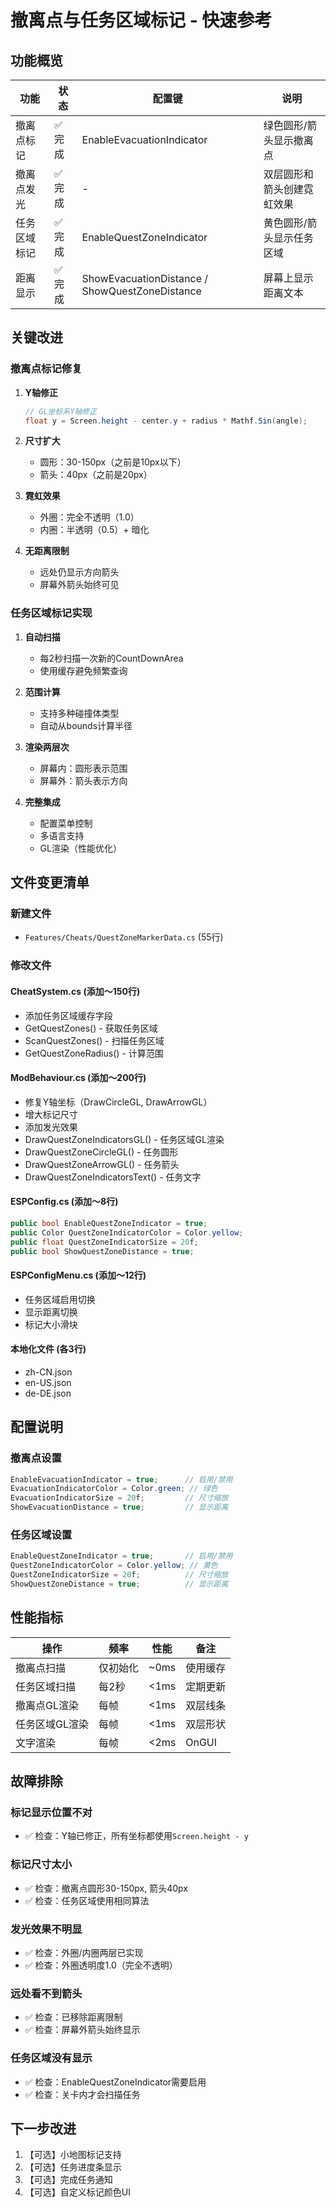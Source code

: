 # 撤离点与任务区域标记 - 快速参考

## 功能概览

| 功能 | 状态 | 配置键 | 说明 |
|------|------|--------|------|
| 撤离点标记 | ✅ 完成 | EnableEvacuationIndicator | 绿色圆形/箭头显示撤离点 |
| 撤离点发光 | ✅ 完成 | - | 双层圆形和箭头创建霓虹效果 |
| 任务区域标记 | ✅ 完成 | EnableQuestZoneIndicator | 黄色圆形/箭头显示任务区域 |
| 距离显示 | ✅ 完成 | ShowEvacuationDistance / ShowQuestZoneDistance | 屏幕上显示距离文本 |

## 关键改进

### 撤离点标记修复

1. **Y轴修正**
   ```csharp
   // GL坐标系Y轴修正
   float y = Screen.height - center.y + radius * Mathf.Sin(angle);
   ```

2. **尺寸扩大**
   - 圆形：30-150px（之前是10px以下）
   - 箭头：40px（之前是20px）

3. **霓虹效果**
   - 外圈：完全不透明（1.0）
   - 内圈：半透明（0.5）+ 暗化

4. **无距离限制**
   - 远处仍显示方向箭头
   - 屏幕外箭头始终可见

### 任务区域标记实现

1. **自动扫描**
   - 每2秒扫描一次新的CountDownArea
   - 使用缓存避免频繁查询

2. **范围计算**
   - 支持多种碰撞体类型
   - 自动从bounds计算半径

3. **渲染两层次**
   - 屏幕内：圆形表示范围
   - 屏幕外：箭头表示方向

4. **完整集成**
   - 配置菜单控制
   - 多语言支持
   - GL渲染（性能优化）

## 文件变更清单

### 新建文件
- `Features/Cheats/QuestZoneMarkerData.cs` (55行)

### 修改文件

#### CheatSystem.cs (添加～150行)
- 添加任务区域缓存字段
- GetQuestZones() - 获取任务区域
- ScanQuestZones() - 扫描任务区域
- GetQuestZoneRadius() - 计算范围

#### ModBehaviour.cs (添加～200行)
- 修复Y轴坐标（DrawCircleGL, DrawArrowGL）
- 增大标记尺寸
- 添加发光效果
- DrawQuestZoneIndicatorsGL() - 任务区域GL渲染
- DrawQuestZoneCircleGL() - 任务圆形
- DrawQuestZoneArrowGL() - 任务箭头
- DrawQuestZoneIndicatorsText() - 任务文字

#### ESPConfig.cs (添加～8行)
```csharp
public bool EnableQuestZoneIndicator = true;
public Color QuestZoneIndicatorColor = Color.yellow;
public float QuestZoneIndicatorSize = 20f;
public bool ShowQuestZoneDistance = true;
```

#### ESPConfigMenu.cs (添加～12行)
- 任务区域启用切换
- 显示距离切换
- 标记大小滑块

#### 本地化文件 (各3行)
- zh-CN.json
- en-US.json
- de-DE.json

## 配置说明

### 撤离点设置
```csharp
EnableEvacuationIndicator = true;      // 启用/禁用
EvacuationIndicatorColor = Color.green; // 绿色
EvacuationIndicatorSize = 20f;         // 尺寸缩放
ShowEvacuationDistance = true;         // 显示距离
```

### 任务区域设置
```csharp
EnableQuestZoneIndicator = true;       // 启用/禁用
QuestZoneIndicatorColor = Color.yellow; // 黄色
QuestZoneIndicatorSize = 20f;          // 尺寸缩放
ShowQuestZoneDistance = true;          // 显示距离
```

## 性能指标

| 操作 | 频率 | 性能 | 备注 |
|------|------|------|------|
| 撤离点扫描 | 仅初始化 | ~0ms | 使用缓存 |
| 任务区域扫描 | 每2秒 | <1ms | 定期更新 |
| 撤离点GL渲染 | 每帧 | <1ms | 双层线条 |
| 任务区域GL渲染 | 每帧 | <1ms | 双层形状 |
| 文字渲染 | 每帧 | <2ms | OnGUI |

## 故障排除

### 标记显示位置不对
- ✅ 检查：Y轴已修正，所有坐标都使用`Screen.height - y`

### 标记尺寸太小
- ✅ 检查：撤离点圆形30-150px, 箭头40px
- ✅ 检查：任务区域使用相同算法

### 发光效果不明显
- ✅ 检查：外圈/内圈两层已实现
- ✅ 检查：外圈透明度1.0（完全不透明）

### 远处看不到箭头
- ✅ 检查：已移除距离限制
- ✅ 检查：屏幕外箭头始终显示

### 任务区域没有显示
- ✅ 检查：EnableQuestZoneIndicator需要启用
- ✅ 检查：关卡内才会扫描任务

## 下一步改进

1. 【可选】小地图标记支持
2. 【可选】任务进度条显示
3. 【可选】完成任务通知
4. 【可选】自定义标记颜色UI

